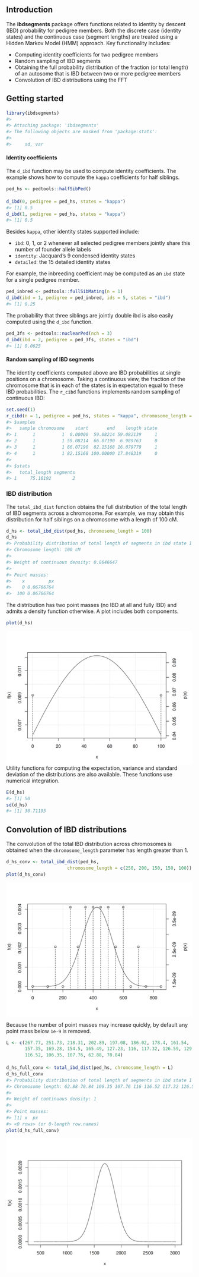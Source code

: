 
<!-- README.md is generated from README.Rmd. Please edit that file -->

## Introduction

The **ibdsegments** package offers functions related to identity by
descent (IBD) probability for pedigree members. Both the discrete case
(identity states) and the continuous case (segment lengths) are treated
using a Hidden Markov Model (HMM) approach. Key functionality includes:

- Computing identity coefficients for two pedigree members
- Random sampling of IBD segments
- Obtaining the full probability distribution of the fraction (or total
  length) of an autosome that is IBD between two or more pedigree
  members
- Convolution of IBD distributions using the FFT

## Getting started

``` r
library(ibdsegments)
#> 
#> Attaching package: 'ibdsegments'
#> The following objects are masked from 'package:stats':
#> 
#>     sd, var
```

#### Identity coefficients

The `d_ibd` function may be used to compute identity coefficients. The
example shows how to compute the `kappa` coefficients for half siblings.

``` r
ped_hs <- pedtools::halfSibPed()

d_ibd(0, pedigree = ped_hs, states = "kappa")
#> [1] 0.5
d_ibd(1, pedigree = ped_hs, states = "kappa")
#> [1] 0.5
```

Besides `kappa`, other identity states supported include:

- `ibd`: 0, 1, or 2 whenever all selected pedigree members jointly share
  this number of founder allele labels
- `identity`: Jacquard’s 9 condensed identity states
- `detailed`: the 15 detailed identity states

For example, the inbreeding coefficient may be computed as an `ibd`
state for a single pedigree member.

``` r
ped_inbred <- pedtools::fullSibMating(n = 1)
d_ibd(ibd = 1, pedigree = ped_inbred, ids = 5, states = "ibd")
#> [1] 0.25
```

The probability that three siblings are jointly double ibd is also
easily computed using the `d_ibd` function.

``` r
ped_3fs <- pedtools::nuclearPed(nch = 3)
d_ibd(ibd = 2, pedigree = ped_3fs, states = "ibd")
#> [1] 0.0625
```

#### Random sampling of IBD segments

The identity coefficients computed above are IBD probabilities at single
positions on a chromosome. Taking a continuous view, the fraction of the
chromosome that is in each of the states is in expectation equal to
these IBD probabilities. The `r_cibd` functions implements random
sampling of continuous IBD:

``` r
set.seed(1)
r_cibd(n = 1, pedigree = ped_hs, states = "kappa", chromosome_length = 100)
#> $samples
#>   sample chromosome    start       end    length state
#> 1      1          1  0.00000  59.08214 59.082139     1
#> 2      1          1 59.08214  66.07190  6.989763     0
#> 3      1          1 66.07190  82.15168 16.079779     1
#> 4      1          1 82.15168 100.00000 17.848319     0
#> 
#> $stats
#>   total_length segments
#> 1     75.16192        2
```

### IBD distribution

The `total_ibd_dist` function obtains the full distribution of the total
length of IBD segments across a chromosome. For example, we may obtain
this distribution for half siblings on a chromosome with a length of 100
cM.

``` r
d_hs <- total_ibd_dist(ped_hs, chromosome_length = 100)
d_hs
#> Probability distribution of total length of segments in ibd state 1  
#> Chromosome length: 100 cM
#> 
#> Weight of continuous density: 0.8646647 
#> 
#> Point masses: 
#>    x         px
#>    0 0.06766764
#>  100 0.06766764
```

The distribution has two point masses (no IBD at all and fully IBD) and
admits a density function otherwise. A plot includes both components.

``` r
plot(d_hs)
```

<img src="man/figures/README-unnamed-chunk-8-1.png" style="display: block; margin: auto;" />
Utility functions for computing the expectation, variance and standard
deviation of the distributions are also available. These functions use
numerical integration.

``` r
E(d_hs)
#> [1] 50
sd(d_hs)
#> [1] 30.71195
```

## Convolution of IBD distributions

The convolution of the total IBD distribution across chromosomes is
obtained when the `chromosome_length` parameter has length greater than
1.

``` r
d_hs_conv <- total_ibd_dist(ped_hs, 
                       chromosome_length = c(250, 200, 150, 150, 100))
plot(d_hs_conv)
```

<img src="man/figures/README-unnamed-chunk-10-1.png" style="display: block; margin: auto;" />

Because the number of point masses may increase quickly, by default any
point mass below `1e-9` is removed.

``` r
L <- c(267.77, 251.73, 218.31, 202.89, 197.08, 186.02, 178.4, 161.54, 
       157.35, 169.28, 154.5, 165.49, 127.23, 116, 117.32, 126.59, 129.53, 
       116.52, 106.35, 107.76, 62.88, 70.84)

d_hs_full_conv <- total_ibd_dist(ped_hs, chromosome_length = L)
d_hs_full_conv
#> Probability distribution of total length of segments in ibd state 1  
#> Chromosome length: 62.88 70.84 106.35 107.76 116 116.52 117.32 126.59 127.23 129.53 154.5 157.35 161.54 165.49 169.28 178.4 186.02 197.08 202.89 218.31 251.73 267.77 cM
#> 
#> Weight of continuous density: 1 
#> 
#> Point masses: 
#> [1] x  px
#> <0 rows> (or 0-length row.names)
plot(d_hs_full_conv)
```

<img src="man/figures/README-unnamed-chunk-11-1.png" style="display: block; margin: auto;" />
